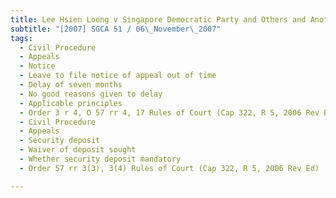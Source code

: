 ```yaml
---
title: Lee Hsien Loong v Singapore Democratic Party and Others and Another Suit 
subtitle: "[2007] SGCA 51 / 06\_November\_2007"
tags:
  - Civil Procedure
  - Appeals
  - Notice
  - Leave to file notice of appeal out of time
  - Delay of seven months
  - No good reasons given to delay
  - Applicable principles
  - Order 3 r 4, O 57 rr 4, 17 Rules of Court (Cap 322, R 5, 2006 Rev Ed)
  - Civil Procedure
  - Appeals
  - Security deposit
  - Waiver of deposit sought
  - Whether security deposit mandatory
  - Order 57 rr 3(3), 3(4) Rules of Court (Cap 322, R 5, 2006 Rev Ed)

---
```


